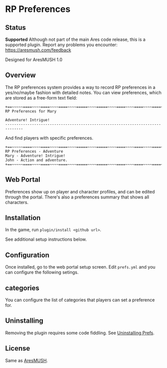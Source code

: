 # RP Preferences

## Status

**Supported** Although not part of the main Ares code release, this is a supported plugin.  Report any problems you encounter: https://aresmush.com/feedback

Designed for AresMUSH 1.0

## Overview

The RP preferences system provides a way to record RP preferences in a yes/no/maybe fashion with detailed notes.  You can view preferences, which are stored as a free-form text field:

    +==~~~~~====~~~~====~~~~====~~~~=====~~~~=====~~~~====~~~~====~~~~====~~~~~==+
    RP Preferences for Mary
    
    Adventure! Intrigue!
    ------------------------------------------------------------------------------

And find players with specific preferences. 

    +==~~~~~====~~~~====~~~~====~~~~=====~~~~=====~~~~====~~~~====~~~~====~~~~~==+
    RP Preferences - Adventure
    Mary - Adventure! Intrigue!
    John - Action and adventure.
    +==~~~~~====~~~~====~~~~====~~~~=====~~~~=====~~~~====~~~~====~~~~====~~~~~==+

## Web Portal

Preferences show up on player and character profiles, and can be edited through the portal. There's also a preferences summary that shows all characters.

## Installation

In the game, run `plugin/install <github url>`.

See additional setup instructions below.

## Configuration

Once installed, go to the web portal setup screen.  Edit `prefs.yml` and you can configure the following setings.

## categories

You can configure the list of categories that players can set a preference for.

## Uninstalling

Removing the plugin requires some code fiddling.  See [Uninstalling Prefs](Uninstalling.md).

## License

Same as [AresMUSH](https://aresmush.com/license).